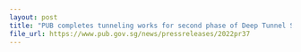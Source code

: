 ```yaml
---
layout: post
title: "PUB completes tunneling works for second phase of Deep Tunnel Sewerage System"
file_url: https://www.pub.gov.sg/news/pressreleases/2022pr37
---
```

